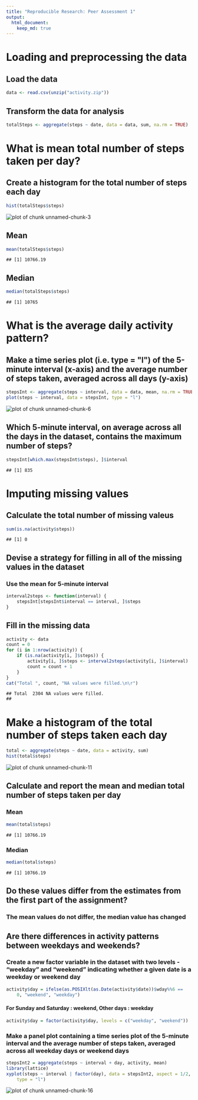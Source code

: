```yaml
---
title: "Reproducible Research: Peer Assessment 1"
output: 
  html_document:
    keep_md: true
---
```


# Loading and preprocessing the data

## Load the data

```r
data <- read.csv(unzip("activity.zip"))
```

## Transform the data for analysis

```r
totalSteps <- aggregate(steps ~ date, data = data, sum, na.rm = TRUE)
```
# What is mean total number of steps taken per day?

## Create a histogram for the total number of steps each day

```r
hist(totalSteps$steps)
```

![plot of chunk unnamed-chunk-3](figure/unnamed-chunk-3-1.png) 
## Mean

```r
mean(totalSteps$steps)
```

```
## [1] 10766.19
```
## Median

```r
median(totalSteps$steps)
```

```
## [1] 10765
```
# What is the average daily activity pattern?

## Make a time series plot (i.e. type = "l") of the 5-minute interval (x-axis) and the average number of steps taken, averaged across all days (y-axis)

```r
stepsInt <- aggregate(steps ~ interval, data = data, mean, na.rm = TRUE)
plot(steps ~ interval, data = stepsInt, type = "l")
```

![plot of chunk unnamed-chunk-6](figure/unnamed-chunk-6-1.png) 
## Which 5-minute interval, on average across all the days in the dataset, contains the maximum number of steps?

```r
stepsInt[which.max(stepsInt$steps), ]$interval
```

```
## [1] 835
```
# Imputing missing values

## Calculate the total number of missing valeus

```r
sum(is.na(activity$steps))
```

```
## [1] 0
```
## Devise a strategy for filling in all of the missing values in the dataset
### Use the mean for 5-minute interval

```r
interval2steps <- function(interval) {
    stepsInt[stepsInt$interval == interval, ]$steps
}
```
## Fill in the missing data

```r
activity <- data
count = 0
for (i in 1:nrow(activity)) {
    if (is.na(activity[i, ]$steps)) {
        activity[i, ]$steps <- interval2steps(activity[i, ]$interval)
        count = count + 1
    }
}
cat("Total ", count, "NA values were filled.\n\r")
```

```
## Total  2304 NA values were filled.
## 
```
# Make a histogram of the total number of steps taken each day

```r
total <- aggregate(steps ~ date, data = activity, sum)
hist(total$steps)
```

![plot of chunk unnamed-chunk-11](figure/unnamed-chunk-11-1.png) 
## Calculate and report the mean and median total number of steps taken per day
### Mean

```r
mean(total$steps)
```

```
## [1] 10766.19
```
### Median

```r
median(total$steps)
```

```
## [1] 10766.19
```
## Do these values differ from the estimates from the first part of the assignment?
### The mean values do not differ, the median value has changed

## Are there differences in activity patterns between weekdays and weekends?

### Create a new factor variable in the dataset with two levels - “weekday” and “weekend” indicating whether a given date is a weekday or weekend day

```r
activity$day = ifelse(as.POSIXlt(as.Date(activity$date))$wday%%6 == 
    0, "weekend", "weekday")
```
#### For Sunday and Saturday : weekend, Other days : weekday

```r
activity$day = factor(activity$day, levels = c("weekday", "weekend"))
```
### Make a panel plot containing a time series plot of the 5-minute interval and the average number of steps taken, averaged across all weekday days or weekend days

```r
stepsInt2 = aggregate(steps ~ interval + day, activity, mean)
library(lattice)
xyplot(steps ~ interval | factor(day), data = stepsInt2, aspect = 1/2, 
    type = "l")
```

![plot of chunk unnamed-chunk-16](figure/unnamed-chunk-16-1.png) 
